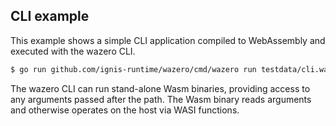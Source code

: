 ## CLI example

This example shows a simple CLI application compiled to WebAssembly and
executed with the wazero CLI.

```bash
$ go run github.com/ignis-runtime/wazero/cmd/wazero run testdata/cli.wasm 3 4
```

The wazero CLI can run stand-alone Wasm binaries, providing access to any
arguments passed after the path. The Wasm binary reads arguments and otherwise
operates on the host via WASI functions.
